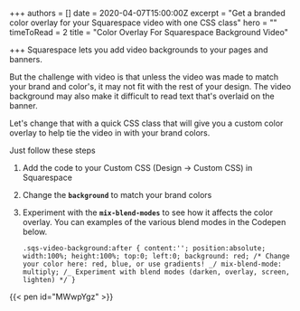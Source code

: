 +++
authors = []
date = 2020-04-07T15:00:00Z
excerpt = "Get a branded color overlay for your Squarespace video with one CSS class"
hero = ""
timeToRead = 2
title = "Color Overlay For Squarespace Background Video"

+++
Squarespace lets you add video backgrounds to your pages and banners.

But the challenge with video is that unless the video was made to match your brand and color's, it may not fit with the rest of your design. The video background may also make it difficult to read text that's overlaid on the banner.

Let's change that with a quick CSS class that will give you a custom color overlay to help tie the video in with your brand colors.

Just follow these steps

1. Add the code to your Custom CSS (Design -> Custom CSS) in Squarespace
2. Change the **`background`** to match your brand colors
3. Experiment with the **`mix-blend-modes`** to see how it affects the color overlay. You can examples of the various blend modes in the Codepen below.

   ```.sqs-video-background:after { content:''; position:absolute; width:100%; height:100%; top:0; left:0; background: red; /* Change your color here: red, blue, or use gradients! _/ mix-blend-mode: multiply; /_ Experiment with blend modes (darken, overlay, screen, lighten) */ }```

{{< pen id="MWwpYgz" >}}
